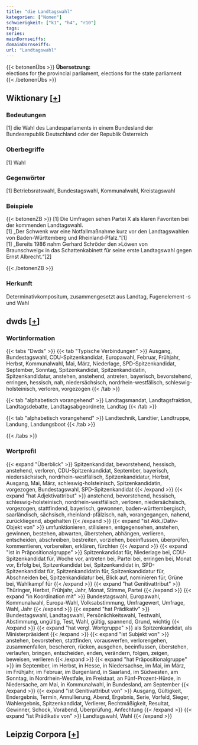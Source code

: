 ```yaml
---
title: "die Landtagswahl"
kategorien: ["Nomen"]
schwierigkeit: ["k1", "h4", "r10"]
tags:
series:
mainDornseiffs:
domainDornseiffs:
url: "Landtagswahl"
---
```


{{< betonenÜbs >}}
**Übersetzung:**  
elections for the provincial parliament, elections for the state  parliament  
{{< /betonenÜbs >}}

## Wiktionary [[+](https://de.wiktionary.org/wiki/Landtagswahl)]

### Bedeutungen
[1] die Wahl des Landesparlaments in einem Bundesland der Bundesrepublik Deutschland oder der Republik Österreich  

### Oberbegriffe
[1] Wahl  

### Gegenwörter
[1] Betriebsratswahl, Bundestagswahl, Kommunalwahl, Kreistagswahl  

### Beispiele
{{< betonenZB >}}
[1] Die Umfragen sehen Partei X als klaren Favoriten bei der kommenden Landtagswahl.  
[1] „Der Schwenk war eine Notfallmaßnahme kurz vor den Landtagswahlen von Baden-Württemberg und Rheinland-Pfalz.“[1]  
[1] „Bereits 1986 nahm Gerhard Schröder den »Löwen von Braunschweig« in das Schattenkabinett für seine erste Landtagswahl gegen Ernst Albrecht.“[2]  

{{< /betonenZB >}}
### Herkunft
Determinativkompositum, zusammengesetzt aus Landtag, Fugenelement -s und Wahl  



## dwds [[+](https://www.dwds.de/wb/Landtagswahl)]

### Wortinformation
{{< tabs "Dwds" >}}
{{< tab "Typische Verbindungen" >}}
Ausgang, Bundestagswahl, CDU-Spitzenkandidat, Europawahl, Februar, Frühjahr, Herbst, Kommunalwahl, Mai, März, Niederlage, SPD-Spitzenkandidat, September, Sonntag, Spitzenkandidat, Spitzenkandidatin, Spitzenkandidatur, anstehen, anstehend, antreten, bayerisch, bevorstehend, erringen, hessisch, nah, niedersächsisch, nordrhein-westfälisch, schleswig-holsteinisch, verloren, vorgezogen
{{< /tab >}}

{{< tab "alphabetisch vorangehend" >}}
Landtagsmandat, Landtagsfraktion, Landtagsdebatte, Landtagsabgeordnete, Landtag
{{< /tab >}}

{{< tab "alphabetisch vorangehend" >}}
Landtechnik, Landtier, Landtruppe, Landung, Landungsboot
{{< /tab >}}

{{< /tabs >}}

### Wortprofil
{{< expand "Überblick" >}} Spitzenkandidat, bevorstehend, hessisch, anstehend, verloren, CDU-Spitzenkandidat, September, bayerisch, niedersächsisch, nordrhein-westfälisch, Spitzenkandidatur, Herbst, Ausgang, Mai, März, schleswig-holsteinisch, Spitzenkandidatin, vorgezogen, Bundestagswahl, SPD-Spitzenkandidat {{< /expand >}}
{{< expand "hat Adjektivattribut" >}} anstehend, bevorstehend, hessisch, schleswig-holsteinisch, nordrhein-westfälisch, verloren, niedersächsisch, vorgezogen, stattfindend, bayerisch, gewonnen, baden-württembergisch, saarländisch, sächsisch, rheinland-pfälzisch, nah, vorangegangen, nahend, zurückliegend, abgehalten {{< /expand >}}
{{< expand "ist Akk./Dativ-Objekt von" >}} umfunktionieren, stilisieren, entgegensehen, anstehen, gewinnen, bestehen, abwarten, überstehen, abhängen, verlieren, entscheiden, abschreiben, bestreiten, vorziehen, beeinflussen, überprüfen, kommentieren, vorbereiten, erklären, fürchten {{< /expand >}}
{{< expand "ist in Präpositionalgruppe" >}} Spitzenkandidat für, Niederlage bei, CDU-Spitzenkandidat für, Woche vor, antreten bei, Partei bei, erringen bei, Monat vor, Erfolg bei, Spitzenkandidat bei, Spitzenkandidat in, SPD-Spitzenkandidat für, Spitzenkandidatin für, Spitzenkandidatur für, Abschneiden bei, Spitzenkandidatur bei, Blick auf, nominieren für, Grüne bei, Wahlkampf für {{< /expand >}}
{{< expand "hat Genitivattribut" >}} Thüringer, Herbst, Frühjahr, Jahr, Monat, Stimme, Partei {{< /expand >}}
{{< expand "in Koordination mit" >}} Bundestagswahl, Europawahl, Kommunalwahl, Europa-Wahl, Volksabstimmung, Umfragewert, Umfrage, Wahl, Jahr {{< /expand >}}
{{< expand "hat Prädikativ" >}} Bundestagswahl, Landtagswahl, Persönlichkeitswahl, Testwahl, Abstimmung, ungültig, Test, Wahl, gültig, spannend, Grund, wichtig {{< /expand >}}
{{< expand "hat vergl. Wortgruppe" >}} als Spitzenkandidat, als Ministerpräsident {{< /expand >}}
{{< expand "ist Subjekt von" >}} anstehen, bevorstehen, stattfinden, vorauswerfen, verlorengehen, zusammenfallen, bescheren, rücken, ausgehen, beeinflussen, überstehen, verlaufen, bringen, entscheiden, enden, verändern, folgen, zeigen, beweisen, verlieren {{< /expand >}}
{{< expand "hat Präpositionalgruppe" >}} im September, im Herbst, in Hesse, in Niedersachse, im Mai, im März, im Frühjahr, im Februar, im Burgenland, in Saarland, im Südwesten, am Sonntag, in Nordrhein-Westfale, im Freistaat, an Fünf-Prozent-Hürde, in Niedersache, am Mai, in Kommunalwahl, in Bundesland, am September {{< /expand >}}
{{< expand "ist Genitivattribut von" >}} Ausgang, Gültigkeit, Endergebnis, Termin, Annullierung, Abend, Ergebnis, Serie, Vorfeld, Sieger, Wahlergebnis, Spitzenkandidat, Verlierer, Rechtmäßigkeit, Resultat, Gewinner, Schock, Vorabend, Überprüfung, Anfechtung {{< /expand >}}
{{< expand "ist Prädikativ von" >}} Landtagswahl, Wahl {{< /expand >}}

## Leipzig Corpora [[+](https://corpora.uni-leipzig.de/en/res?word=Landtagswahl&corpusId=deu_newscrawl-public_2018)]

